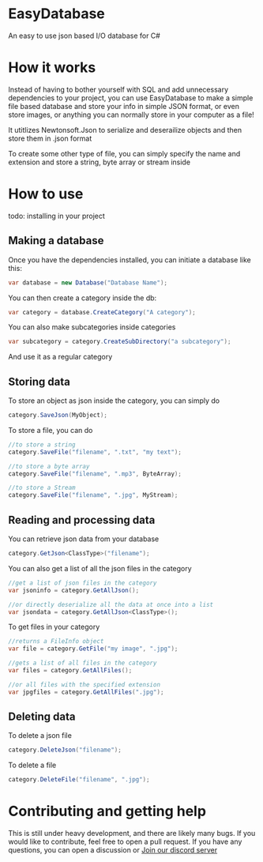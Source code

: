 # EasyDatabase
An easy to use json based I/O database for C#

# How it works
Instead of having to bother yourself with SQL and add unnecessary dependencies to your project, you can use EasyDatabase to make a simple file based database and store your info
in simple JSON format, or even store images, or anything you can normally store in your computer as a file!

It utitlizes Newtonsoft.Json to serialize and deserailize objects and then store them in .json format

To create some other type of file, you can simply specify the name and extension and store a string, byte array or stream inside

# How to use
todo: installing in your project

## Making a database
Once you have the dependencies installed, you can initiate a database like this:
```cs
var database = new Database("Database Name");
```
You can then create a category inside the db:
```cs
var category = database.CreateCategory("A category");
```
You can also make subcategories inside categories
```cs
var subcategory = category.CreateSubDirectory("a subcategory");
```
And use it as a regular category
## Storing data
To store an object as json inside the category, you can simply do
```cs
category.SaveJson(MyObject);
```
To store a file, you can do
```cs
//to store a string
category.SaveFile("filename", ".txt", "my text");

//to store a byte array
category.SaveFile("filename", ".mp3", ByteArray);

//to store a Stream
category.SaveFile("filename", ".jpg", MyStream);
```
## Reading and processing data
You can retrieve json data from your database
```cs
category.GetJson<ClassType>("filename");
```
You can also get a list of all the json files in the category
```cs
//get a list of json files in the category
var jsoninfo = category.GetAllJson();

//or directly deserialize all the data at once into a list
var jsondata = category.GetAllJson<ClassType>();
```
To get files in your category
```cs
//returns a FileInfo object
var file = category.GetFile("my image", ".jpg");

//gets a list of all files in the category
var files = category.GetAllFiles();

//or all files with the specified extension
var jpgfiles = category.GetAllFiles(".jpg");
```
## Deleting data
To delete a json file
```cs
category.DeleteJson("filename");
```
To delete a file
```cs
category.DeleteFile("filename", ".jpg");
```
# Contributing and getting help
This is still under heavy development, and there are likely many bugs. If you would like to contribute, feel free to open a pull request. If you have any questions, you can open a discussion or [Join our discord server](https://discord.gg/2ZhXXVJYhU)
